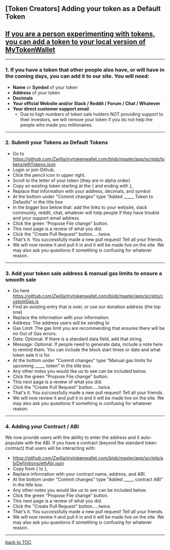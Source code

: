 [Token Creators] Adding your token as a Default Token
-----------------------------------------------------

## [If you are a person experimenting with tokens, you can add a token to your local version of MyTokenWallet](https://github.com/Zwilla/mytokenwallet.com/blob/master/docs)

*** ** * ** ***

### 1. If you have a token that other people also have, or will have in the coming days, you can add it to our site. You will need:

* **Name** or **Symbol** of your token
* **Address** of your token
* **Decimals**
* **Your official Website and/or** **Slack / Reddit / Forum / Chat / Whatever**
* **Your direct customer support email**
  * Due to high numbers of token sale holders NOT providing support to their investors, we will remove your token if you do not help the people who made you millionaires.

*** ** * ** ***

### 2. Submit your Tokens as Default Tokens

* Go to https://github.com/Zwilla/mytokenwallet.com/blob/master/app/scripts/tokens/ethTokens.json
* Login or join Github.
* Click the pencil icon in upper right.
* Scroll to the letter of your token (they are in alpha order)
* Copy an existing token starting at the { and ending with },
* Replace that information with your address, decimals, and symbol
* At the bottom under "Commit changes" type "Added _____ Token to Defaults" in the title box
* In the bigger box below that: add the links to your website, slack community, reddit, chat, whatever will help people if they have trouble and your support email address
* Click the green "Propose File change" button.
* This next page is a review of what you did.
* Click the "Create Pull Request" button.....twice.
* That's it. You successfully made a new pull request! Tell all your friends.
* We will now review it and pull it in and it will be made live on the site. We may also ask you questions if something is confusing for whatever reason.

*** ** * ** ***

### 3. Add your token sale address & manual gas limits to ensure a smooth sale

* Go here https://github.com/Zwilla/mytokenwallet.com/blob/master/app/scripts/customGas.js
* Find an existing entry that is over, or use our donation address (the top one)
* Replace the information with your information:
* Address: The address users will be sending to
* Gas Limit: The gas limit you are recommending that ensures there will be no Out of Gas errors.
* Data: Optional. If there is a standard data field, add that string.
* Message: Optional. If people need to generate data, include a note here to remind them. You can include the block start times or date and what token sale it is for.
* At the bottom under "Commit changes" type "Manual gas limits for upcoming _____ token" in the title box.
* Any other notes you would like us to see can be included below.
* Click the green "Propose File change" button.
* This next page is a review of what you did.
* Click the "Create Pull Request" button.....twice.
* That's it. You successfully made a new pull request! Tell all your friends.
* We will now review it and pull it in and it will be made live on the site. We may also ask you questions if something is confusing for whatever reason.

*** ** * ** ***

### 4. Adding your Contract / ABI

We now provide users with the ability to enter the address and it auto-populate with the ABI. If you have a contract (beyond the standard token contract) that users will be interacting with:
* https://github.com/Zwilla/mytokenwallet.com/blob/master/app/scripts/abiDefinitions/ethAbi.json
* Copy from { to },
* Replace information with your contract name, address, and ABI.
* At the bottom under "Commit changes" type "Added _____ contract ABI" in the title box.
* Any other notes you would like us to see can be included below.
* Click the green "Propose File change" button.
* This next page is a review of what you did.
* Click the "Create Pull Request" button.....twice.
* That's it. You successfully made a new pull request! Tell all your friends.
* We will now review it and pull it in and it will be made live on the site. We may also ask you questions if something is confusing for whatever reason.

***
[back to TOC](https://github.com/Zwilla/mytokenwallet.com/blob/master/docs/DOCS-TOC.md)


